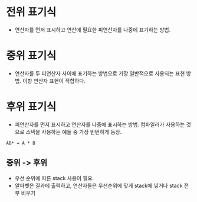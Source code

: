 # 전위 표기식

- 연산자를 먼저 표시하고 연산에 필요한 피연산자를 나중에 표기하는 방법.

# 중위 표기식

- 연산자를 두 피연산자 사이에 표기하는 방법으로 가장 일반적으로 사용되는 표현 방법. 이항 연산자 표현이 적합하다.

# 후위 표기식

- 피연산자를 먼저 표시하고 연산자를 나중에 표시하는 방법. 컴파일러가 사용하는 것으로 스택을 사용하는 예들 중 가장 빈번하게 등장.

`AB* = A * B`

## 중위 -> 후위

- 우선 순위에 따른 stack 사용이 필요.
- 알파벳은 결과에 출력하고, 연산자들은 우선순위에 맞게 stack에 넣거나 stack 전부 비우기

